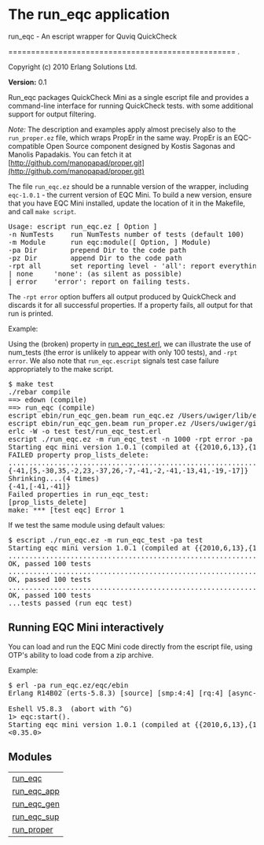 

<h1>The run_eqc application</h1>

run_eqc - An escript wrapper for Quviq QuickCheck

==================================================
.

Copyright (c) 2010 Erlang Solutions Ltd.

__Version:__ 0.1



Run_eqc packages QuickCheck Mini as a single escript file and provides 
a command-line interface for running QuickCheck tests. with some 
additional support for output filtering.



*Note:* The description and examples apply almost precisely also to the 
`run_proper.ez` file, which wraps PropEr in the same way.
PropEr is an EQC-compatible Open Source component designed by 
Kostis Sagonas and Manolis Papadakis. You can fetch it at 
[http://github.com/manopapad/proper.git](http://github.com/manopapad/proper.git)



The file `run_eqc.ez` should be a runnable version of the wrapper,
including `eqc-1.0.1` - the current version of EQC Mini. To build a new 
version, ensure that you have EQC Mini installed, update the location of
it in the Makefile, and call `make script`.


<pre>
Usage: escript run_eqc.ez [ Option ]
-n NumTests    run NumTests number of tests (default 100)
-m Module      run eqc:module([ Option, ] Module)
-pa Dir        prepend Dir to the code path
-pz Dir        append Dir to the code path
-rpt all       set reporting level - 'all': report everything
| none     'none': (as silent as possible)
| error    'error': report on failing tests.
</pre>




The `-rpt error` option buffers all output produced by QuickCheck and 
discards it for all successful properties. If a property fails, all output
for that run is printed.



Example:



Using the (broken) property in [run_eqc_test.erl](../test/run_eqc_test.erl), we can illustrate the use of num_tests (the error is unlikely to appear with only 100 tests), and `-rpt error`. We also note that `run_eqc.escript` signals test case failure appropriately to the make script.


<pre>
$ make test
./rebar compile
==> edown (compile)
==> run_eqc (compile)
escript ebin/run_eqc_gen.beam run_eqc.ez /Users/uwiger/lib/eqc-1.0.1/ebin eqc
escript ebin/run_eqc_gen.beam run_proper.ez /Users/uwiger/git/proper/ebin proper
erlc -W -o test test/run_eqc_test.erl
escript ./run_eqc.ez -m run_eqc_test -n 1000 -rpt error -pa test
Starting eqc mini version 1.0.1 (compiled at {{2010,6,13},{11,15,30}})
FAILED property prop_lists_delete:
...........................................................................................................................................................................................................................................................................................Failed! After 284 tests.
{-41,[5,-30,35,-2,23,-37,26,-7,-41,-2,-41,-13,41,-19,-17]}
Shrinking....(4 times)
{-41,[-41,-41]}
Failed properties in run_eqc_test:
[prop_lists_delete]
make: *** [test_eqc] Error 1
</pre>




If we test the same module using default values:


<pre>
$ escript ./run_eqc.ez -m run_eqc_test -pa test
Starting eqc mini version 1.0.1 (compiled at {{2010,6,13},{11,15,30}})
....................................................................................................
OK, passed 100 tests
....................................................................................................
OK, passed 100 tests
....................................................................................................
OK, passed 100 tests
...tests passed (run_eqc_test)
</pre>




<h2>Running EQC Mini interactively</h2>





You can load and run the EQC Mini code directly from the escript file,
using OTP's ability to load code from a zip archive.



Example:


<pre>
$ erl -pa run_eqc.ez/eqc/ebin
Erlang R14B02 (erts-5.8.3) [source] [smp:4:4] [rq:4] [async-threads:0] [hipe] [kernel-poll:false]

Eshell V5.8.3  (abort with ^G)
1> eqc:start().
Starting eqc mini version 1.0.1 (compiled at {{2010,6,13},{11,15,30}})
<0.35.0>
</pre>



<h2 class="indextitle">Modules</h2>



<table width="100%" border="0" summary="list of modules">
<tr><td><a href="run_eqc.md" class="module">run_eqc</a></td></tr>
<tr><td><a href="run_eqc_app.md" class="module">run_eqc_app</a></td></tr>
<tr><td><a href="run_eqc_gen.md" class="module">run_eqc_gen</a></td></tr>
<tr><td><a href="run_eqc_sup.md" class="module">run_eqc_sup</a></td></tr>
<tr><td><a href="run_proper.md" class="module">run_proper</a></td></tr></table>


